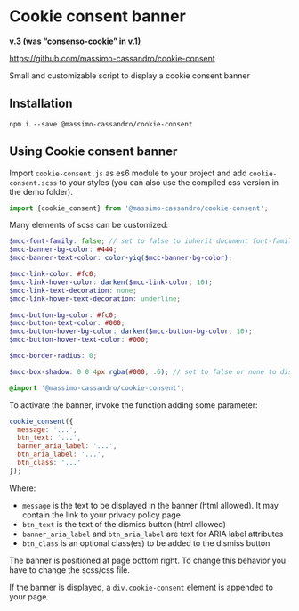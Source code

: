 # Cookie consent banner

**v.3 (was “consenso-cookie” in v.1)**

<https://github.com/massimo-cassandro/cookie-consent>

Small and customizable script to display a cookie consent banner

## Installation

```
npm i --save @massimo-cassandro/cookie-consent
```

## Using Cookie consent banner
Import `cookie-consent.js` as es6 module to your project and add
`cookie-consent.scss` to your styles (you can also use the compiled css version in the demo folder).

```javascript
import {cookie_consent} from '@massimo-cassandro/cookie-consent';
```

Many elements of scss can be customized:

```scss
$mcc-font-family: false; // set to false to inherit document font-family
$mcc-banner-bg-color: #444;
$mcc-banner-text-color: color-yiq($mcc-banner-bg-color);

$mcc-link-color: #fc0;
$mcc-link-hover-color: darken($mcc-link-color, 10);
$mcc-link-text-decoration: none;
$mcc-link-hover-text-decoration: underline;

$mcc-button-bg-color: #fc0;
$mcc-button-text-color: #000;
$mcc-button-hover-bg-color: darken($mcc-button-bg-color, 10);
$mcc-button-hover-text-color: #000;

$mcc-border-radius: 0;

$mcc-box-shadow: 0 0 4px rgba(#000, .6); // set to false or none to disable

@import '@massimo-cassandro/cookie-consent';
```

To activate the banner, invoke the function adding some parameter:

```javascript
cookie_consent({
  message: '...',
  btn_text: '...',
  banner_aria_label: '...',
  btn_aria_label: '...',
  btn_class: '...' 
});
```

Where:

* `message` is the text to be displayed in the banner (html allowed). It may contain the link to your privacy policy page
* `btn_text` is the text of the dismiss button (html allowed)
* `banner_aria_label` and `btn_aria_label` are text for ARIA label attributes
* `btn_class` is an optional class(es) to be added to the dismiss button

The banner is positioned at page bottom right. To change this behavior you have to change the scss/css file.

If the banner is displayed, a `div.cookie-consent` element is appended to your page.
